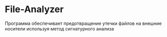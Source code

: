 # File-Analyzer
Программа обеспечивает предотвращение утечки файлов на внешние носители используя метод сигнатурного анализа
